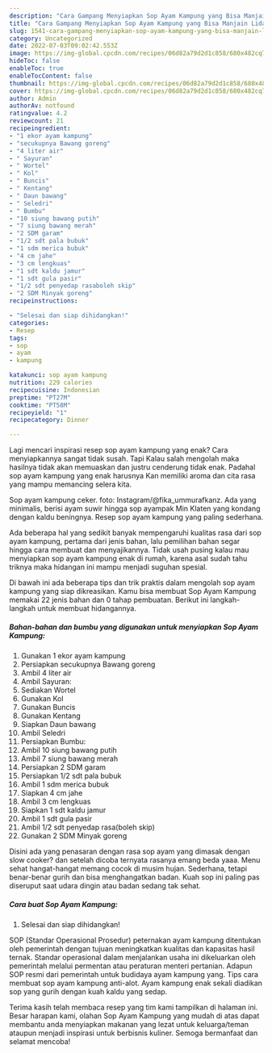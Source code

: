 ```yaml
---
description: "Cara Gampang Menyiapkan Sop Ayam Kampung yang Bisa Manjain Lidah, Buat Buka Puasa Enak"
title: "Cara Gampang Menyiapkan Sop Ayam Kampung yang Bisa Manjain Lidah, Buat Buka Puasa Enak"
slug: 1541-cara-gampang-menyiapkan-sop-ayam-kampung-yang-bisa-manjain-lidah-buat-buka-puasa-enak
category: Uncategorized
date: 2022-07-03T09:02:42.553Z
image: https://img-global.cpcdn.com/recipes/06d82a79d2d1c858/680x482cq70/sop-ayam-kampung-foto-resep-utama.jpg
hideToc: false
enableToc: true
enableTocContent: false
thumbnail: https://img-global.cpcdn.com/recipes/06d82a79d2d1c858/680x482cq70/sop-ayam-kampung-foto-resep-utama.jpg
cover: https://img-global.cpcdn.com/recipes/06d82a79d2d1c858/680x482cq70/sop-ayam-kampung-foto-resep-utama.jpg
author: Admin
authorAv: notfound
ratingvalue: 4.2
reviewcount: 21
recipeingredient:
- "1 ekor ayam kampung"
- "secukupnya Bawang goreng"
- "4 liter air"
- " Sayuran"
- " Wortel"
- " Kol"
- " Buncis"
- " Kentang"
- " Daun bawang"
- " Seledri"
- " Bumbu"
- "10 siung bawang putih"
- "7 siung bawang merah"
- "2 SDM garam"
- "1/2 sdt pala bubuk"
- "1 sdm merica bubuk"
- "4 cm jahe"
- "3 cm lengkuas"
- "1 sdt kaldu jamur"
- "1 sdt gula pasir"
- "1/2 sdt penyedap rasaboleh skip"
- "2 SDM Minyak goreng"
recipeinstructions:

- "Selesai dan siap dihidangkan!"
categories:
- Resep
tags:
- sop
- ayam
- kampung

katakunci: sop ayam kampung 
nutrition: 229 calories
recipecuisine: Indonesian
preptime: "PT27M"
cooktime: "PT58M"
recipeyield: "1"
recipecategory: Dinner

---
```



Lagi mencari inspirasi resep sop ayam kampung yang enak? Cara menyiapkannya sangat tidak susah. Tapi Kalau salah mengolah maka hasilnya tidak akan memuaskan dan justru cenderung tidak enak. Padahal sop ayam kampung yang enak harusnya Kan memiliki aroma dan cita rasa yang mampu memancing selera kita.


Sop ayam kampung ceker. foto: Instagram/@fika_ummurafkanz. Ada yang minimalis, berisi ayam suwir hingga sop ayampak Min Klaten yang kondang dengan kaldu beningnya. Resep sop ayam kampung yang paling sederhana.

Ada beberapa hal yang sedikit banyak mempengaruhi kualitas rasa dari sop ayam kampung, pertama dari jenis bahan, lalu pemilihan bahan segar hingga cara membuat dan menyajikannya. Tidak usah pusing kalau mau menyiapkan sop ayam kampung enak di rumah, karena asal sudah tahu triknya maka hidangan ini mampu menjadi suguhan spesial.


Di bawah ini ada beberapa tips dan trik praktis dalam mengolah sop ayam kampung yang siap dikreasikan. Kamu bisa membuat Sop Ayam Kampung memakai 22 jenis bahan dan 0 tahap pembuatan. Berikut ini langkah-langkah untuk membuat hidangannya.

<!--inarticleads1-->

##### Bahan-bahan dan bumbu yang digunakan untuk menyiapkan Sop Ayam Kampung:

1. Gunakan 1 ekor ayam kampung
1. Persiapkan secukupnya Bawang goreng
1. Ambil 4 liter air
1. Ambil  Sayuran:
1. Sediakan  Wortel
1. Gunakan  Kol
1. Gunakan  Buncis
1. Gunakan  Kentang
1. Siapkan  Daun bawang
1. Ambil  Seledri
1. Persiapkan  Bumbu:
1. Ambil 10 siung bawang putih
1. Ambil 7 siung bawang merah
1. Persiapkan 2 SDM garam
1. Persiapkan 1/2 sdt pala bubuk
1. Ambil 1 sdm merica bubuk
1. Siapkan 4 cm jahe
1. Ambil 3 cm lengkuas
1. Siapkan 1 sdt kaldu jamur
1. Ambil 1 sdt gula pasir
1. Ambil 1/2 sdt penyedap rasa(boleh skip)
1. Gunakan 2 SDM Minyak goreng


Disini ada yang penasaran dengan rasa sop ayam yang dimasak dengan slow cooker? dan setelah dicoba ternyata rasanya emang beda yaaa. Menu sehat hangat-hangat memang cocok di musim hujan. Sederhana, tetapi benar-benar gurih dan bisa menghangatkan badan. Kuah sop ini paling pas diseruput saat udara dingin atau badan sedang tak sehat. 

<!--inarticleads2-->

##### Cara buat Sop Ayam Kampung:


1. Selesai dan siap dihidangkan!

SOP (Standar Operasional Prosedur) peternakan ayam kampung ditentukan oleh pemerintah dengan tujuan meningkatkan kualitas dan kapasitas hasil ternak. Standar operasional dalam menjalankan usaha ini dikeluarkan oleh pemerintah melalui permentan atau peraturan menteri pertanian. Adapun SOP resmi dari pemerintah untuk budidaya ayam kampung yang. Tips cara membuat sop ayam kampung anti-alot. Ayam kampung enak sekali diadikan sop yang gurih dengan kuah kaldu yang sedap. 

Terima kasih telah membaca resep yang tim kami tampilkan di halaman ini. Besar harapan kami, olahan Sop Ayam Kampung yang mudah di atas dapat membantu anda menyiapkan makanan yang lezat untuk keluarga/teman ataupun menjadi inspirasi untuk berbisnis kuliner. Semoga bermanfaat dan selamat mencoba!
